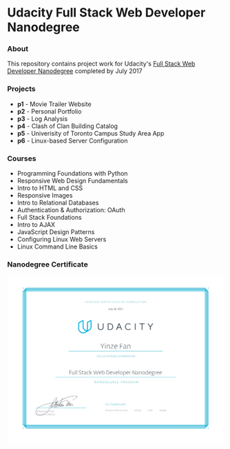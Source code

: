 # Udacity Full Stack Web Developer Nanodegree

### About
This repository contains project work for Udacity's [Full Stack Web Developer Nanodegree](https://www.udacity.com/course/nd004) completed by July 2017

### Projects
- **p1** - Movie Trailer Website
- **p2** - Personal Portfolio
- **p3** - Log Analysis
- **p4** - Clash of Clan Building Catalog
- **p5** - Univerisity of Toronto Campus Study Area App
- **p6** - Linux-based Server Configuration

### Courses
- Programming Foundations with Python
- Responsive Web Design Fundamentals
- Intro to HTML and CSS
- Responsive Images
- Intro to Relational Databases
- Authentication & Authorization: OAuth
- Full Stack Foundations
- Intro to AJAX
- JavaScript Design Patterns
- Configuring Linux Web Servers
- Linux Command Line Basics

### Nanodegree Certificate
![Certificate](Nanodegree_Certificate.jpg)
